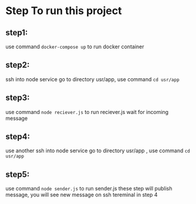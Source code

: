 # Step To run this project
## step1: 
use command `docker-compose up` to run docker container
## step2: 
ssh into node service go to directory usr/app, use command `cd usr/app`
## step3: 
use command `node reciever.js` to run reciever.js wait for incoming message
## step4: 
use another ssh into node service go to directory usr/app , use command `cd usr/app`
## step5: 
use command `node sender.js` to run sender.js these step will publish message,  you will see new message on ssh tereminal in step 4

